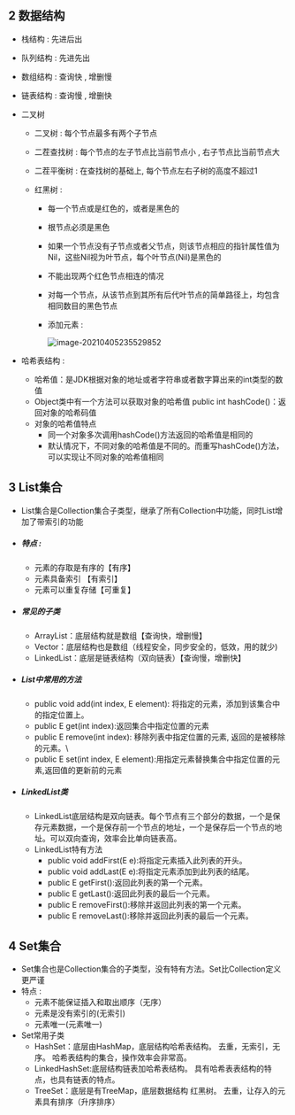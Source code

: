 ## 2 数据结构

- 栈结构 : 先进后出

- 队列结构 : 先进先出

- 数组结构 : 查询快 , 增删慢

- 链表结构 : 查询慢 , 增删快

- 二叉树

    - 二叉树 : 每个节点最多有两个子节点

    - 二茬查找树 : 每个节点的左子节点比当前节点小 , 右子节点比当前节点大

    - 二茬平衡树 : 在查找树的基础上, 每个节点左右子树的高度不超过1

    - 红黑树 :

        - 每一个节点或是红色的，或者是黑色的

        - 根节点必须是黑色

        - 如果一个节点没有子节点或者父节点，则该节点相应的指针属性值为Nil，这些Nil视为叶节点，每个叶节点(Nil)是黑色的

        - 不能出现两个红色节点相连的情况

        - 对每一个节点，从该节点到其所有后代叶节点的简单路径上，均包含相同数目的黑色节点

        - 添加元素 :

          ![image-20210405235529852](D:\传智播客\上海-JavaSE进阶面授\day05【泛型，数据结构，List接口，Set接口】\笔记\img\image-20210405235529852.png)

- 哈希表结构 :

    - 哈希值：是JDK根据对象的地址或者字符串或者数字算出来的int类型的数值
    - Object类中有一个方法可以获取对象的哈希值
      public int hashCode()：返回对象的哈希码值
    - 对象的哈希值特点
        - 同一个对象多次调用hashCode()方法返回的哈希值是相同的
        - 默认情况下，不同对象的哈希值是不同的。而重写hashCode()方法，可以实现让不同对象的哈希值相同

## 3 List集合

- List集合是Collection集合子类型，继承了所有Collection中功能，同时List增加了带索引的功能

- ##### 特点 :

    - 元素的存取是有序的【有序】
    - 元素具备索引 【有索引】
    - 元素可以重复存储【可重复】

- ##### 常见的子类

    - ArrayList：底层结构就是数组【查询快，增删慢】
    - Vector：底层结构也是数组（线程安全，同步安全的，低效，用的就少)
    - LinkedList：底层是链表结构（双向链表）【查询慢，增删快】

- #####  List中常用的方法

    - public void add(int index, E element): 将指定的元素，添加到该集合中的指定位置上。
    - public E get(int index):返回集合中指定位置的元素
    - public E remove(int index): 移除列表中指定位置的元素, 返回的是被移除的元素。\
    - public E set(int index, E element):用指定元素替换集合中指定位置的元素,返回值的更新前的元素

- ##### LinkedList类

    - LinkedList底层结构是双向链表。每个节点有三个部分的数据，一个是保存元素数据，一个是保存前一个节点的地址，一个是保存后一个节点的地址。可以双向查询，效率会比单向链表高。
    - LinkedList特有方法
        - public void addFirst(E e):将指定元素插入此列表的开头。
        - public void addLast(E e):将指定元素添加到此列表的结尾。
        - public E getFirst():返回此列表的第一个元素。
        - public E getLast():返回此列表的最后一个元素。
        - public E removeFirst():移除并返回此列表的第一个元素。
        - public E removeLast():移除并返回此列表的最后一个元素。

## 4 Set集合

- Set集合也是Collection集合的子类型，没有特有方法。Set比Collection定义更严谨
- 特点 :
    - 元素不能保证插入和取出顺序（无序）
    - 元素是没有索引的(无索引)
    - 元素唯一(元素唯一)
- Set常用子类
    - HashSet：底层由HashMap，底层结构哈希表结构。
      去重，无索引，无序。
      哈希表结构的集合，操作效率会非常高。
    - LinkedHashSet:底层结构链表加哈希表结构。
      具有哈希表表结构的特点，也具有链表的特点。
    - TreeSet：底层是有TreeMap，底层数据结构 红黑树。
      去重，让存入的元素具有排序（升序排序）
